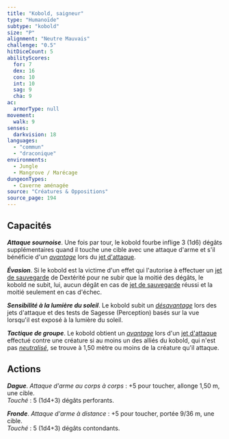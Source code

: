```yaml
---
title: "Kobold, saigneur"
type: "Humanoïde"
subtype: "kobold"
size: "P"
alignment: "Neutre Mauvais"
challenge: "0.5"
hitDiceCount: 5
abilityScores:
  for: 7
  dex: 16
  con: 10
  int: 10
  sag: 9
  cha: 9
ac: 
  armorType: null
movement: 
  walk: 9
senses: 
  darkvision: 18
languages: 
  - "commun"
  - "draconique"
environments:
  - Jungle
  - Mangrove / Marécage
dungeonTypes:
  - Caverne aménagée
source: "Créatures & Oppositions"
source_page: 194
---
```

## Capacités
_**Attaque sournoise**_. Une fois par tour, le kobold fourbe inflige 3 (1d6) dégâts supplémentaires quand il touche une cible avec une attaque d'arme et s'il bénéficie d'un [_avantage_](/utiliser-les-caracteristiques/#avantage-et-desavantage) lors du [jet d'attaque](/combattre/#jets-d-attaque).

_**Évasion**_. Si le kobold est la victime d'un effet qui l'autorise à effectuer un [jet de sauvegarde](/utiliser-les-caracteristiques#jets-de-sauvegarde) de Dextérité pour ne subir que la moitié des dégâts, le kobold ne subit, lui, aucun dégât en cas de [jet de sauvegarde](/utiliser-les-caracteristiques#jets-de-sauvegarde) réussi et la moitié seulement en cas d'échec.

_**Sensibilité à la lumière du soleil**_. Le kobold subit un [_désavantage_](/utiliser-les-caracteristiques/#avantage-et-desavantage) lors des jets d'attaque et des tests de Sagesse (Perception) basés sur la vue lorsqu'il est exposé à la lumière du soleil.

_**Tactique de groupe**_. Le kobold obtient un [_avantage_](/utiliser-les-caracteristiques/#avantage-et-desavantage) lors d'un [jet d'attaque](/combattre/#jets-d-attaque) effectué contre une créature si au moins un des alliés du kobold, qui n'est pas [_neutralisé_](/gerer-la-sante-du-personnage/#neutralise), se trouve à 1,50 mètre ou moins de la créature qu'il attaque.

## Actions
_**Dague**_. _Attaque d'arme au corps à corps_ : +5 pour toucher, allonge 1,50 m, une cible.  
_Touché_ : 5 (1d4+3) dégâts perforants.

_**Fronde**_. _Attaque d'arme à distance_ : +5 pour toucher, portée 9/36 m, une cible.  
_Touché_ : 5 (1d4+3) dégâts contondants.
